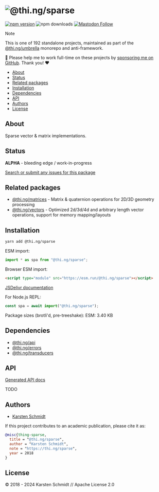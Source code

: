 <!-- This file is generated - DO NOT EDIT! -->
<!-- Please see: https://github.com/thi-ng/umbrella/blob/develop/CONTRIBUTING.md#changes-to-readme-files -->
# ![@thi.ng/sparse](https://media.thi.ng/umbrella/banners-20230807/thing-sparse.svg?15247854)

[![npm version](https://img.shields.io/npm/v/@thi.ng/sparse.svg)](https://www.npmjs.com/package/@thi.ng/sparse)
![npm downloads](https://img.shields.io/npm/dm/@thi.ng/sparse.svg)
[![Mastodon Follow](https://img.shields.io/mastodon/follow/109331703950160316?domain=https%3A%2F%2Fmastodon.thi.ng&style=social)](https://mastodon.thi.ng/@toxi)

> [!NOTE]
> This is one of 192 standalone projects, maintained as part
> of the [@thi.ng/umbrella](https://github.com/thi-ng/umbrella/) monorepo
> and anti-framework.
>
> 🚀 Please help me to work full-time on these projects by [sponsoring me on
> GitHub](https://github.com/sponsors/postspectacular). Thank you! ❤️

- [About](#about)
- [Status](#status)
- [Related packages](#related-packages)
- [Installation](#installation)
- [Dependencies](#dependencies)
- [API](#api)
- [Authors](#authors)
- [License](#license)

## About

Sparse vector & matrix implementations.

## Status

**ALPHA** - bleeding edge / work-in-progress

[Search or submit any issues for this package](https://github.com/thi-ng/umbrella/issues?q=%5Bsparse%5D+in%3Atitle)

## Related packages

- [@thi.ng/matrices](https://github.com/thi-ng/umbrella/tree/develop/packages/matrices) - Matrix & quaternion operations for 2D/3D geometry processing
- [@thi.ng/vectors](https://github.com/thi-ng/umbrella/tree/develop/packages/vectors) - Optimized 2d/3d/4d and arbitrary length vector operations, support for memory mapping/layouts

## Installation

```bash
yarn add @thi.ng/sparse
```

ESM import:

```ts
import * as spa from "@thi.ng/sparse";
```

Browser ESM import:

```html
<script type="module" src="https://esm.run/@thi.ng/sparse"></script>
```

[JSDelivr documentation](https://www.jsdelivr.com/)

For Node.js REPL:

```js
const spa = await import("@thi.ng/sparse");
```

Package sizes (brotli'd, pre-treeshake): ESM: 3.40 KB

## Dependencies

- [@thi.ng/api](https://github.com/thi-ng/umbrella/tree/develop/packages/api)
- [@thi.ng/errors](https://github.com/thi-ng/umbrella/tree/develop/packages/errors)
- [@thi.ng/transducers](https://github.com/thi-ng/umbrella/tree/develop/packages/transducers)

## API

[Generated API docs](https://docs.thi.ng/umbrella/sparse/)

TODO

## Authors

- [Karsten Schmidt](https://thi.ng)

If this project contributes to an academic publication, please cite it as:

```bibtex
@misc{thing-sparse,
  title = "@thi.ng/sparse",
  author = "Karsten Schmidt",
  note = "https://thi.ng/sparse",
  year = 2018
}
```

## License

&copy; 2018 - 2024 Karsten Schmidt // Apache License 2.0
